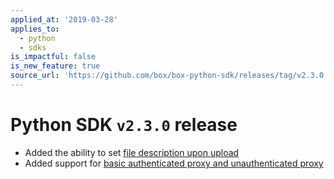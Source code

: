 ```yaml
---
applied_at: '2019-03-28'
applies_to:
  - python
  - sdks
is_impactful: false
is_new_feature: true
source_url: 'https://github.com/box/box-python-sdk/releases/tag/v2.3.0'
---
```


# Python SDK `v2.3.0` release

- Added the ability to set [file description upon upload](https://github.com/box/box-python-sdk/blob/master/docs/usage/files.md#upload-a-file)
- Added support for [basic authenticated proxy and unauthenticated proxy](https://github.com/box/box-python-sdk/blob/master/docs/usage/configuration.md#proxy)